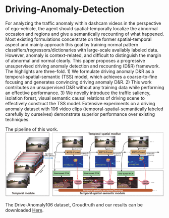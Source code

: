# Driving-Anomaly-Detection

For analyzing the traffic anomaly within dashcam videos in the perspective of ego-vehicle, the agent should spatial-temporally localize the abnormal occasion and regions and give a semantically recounting of what happened. Most existing formulations concentrate on the former spatial-temporal aspect and mainly approach this goal by training normal pattern classifiers/regressors/dictionaries with large-scale availably labeled data. However, anomaly is context-related, and difficult to distinguish the margin of abnormal and normal clearly. This paper proposes a progressive unsupervised driving anomaly detection and recounting (D&R) framework. The highlights are three-fold. 1) We formulate driving anomaly D&R as a temporal-spatial-semantic (TSS) model, which achieves a coarse-to-fine focusing and generates convincing driving anomaly D\&R. 2) This work contributes an unsupervised D&R without any training data while performing an effective performance. 3) We novelly introduce the traffic saliency, isolation forest, visual semantic causal relations of driving scene to effectively construct the TSS model. Extensive experiments on a driving anomaly dataset with 106 video clips (temporal-spatial-semantically labeled carefully by ourselves) demonstrate superior performance over existing techniques.

The pipeline of this work. ![image](https://github.com/ZHU912010/Driving-Anomaly-Detection/blob/master/The%20TSS%20module.png)

The Drive-Anomaly106 dataset, Groudtruth and our results can be downloaded [Here](https://pan.baidu.com/s/1EBQdRYJXyAiTaP_zPry8wQ).
